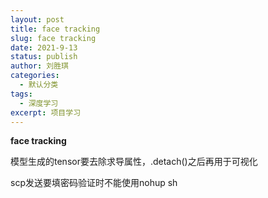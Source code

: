 ```yaml
---
layout: post
title: face tracking
slug: face tracking
date: 2021-9-13
status: publish
author: 刘胜琪
categories: 
  - 默认分类
tags: 
  - 深度学习
excerpt: 项目学习
---
```


**face tracking**

模型生成的tensor要去除求导属性，.detach()之后再用于可视化



scp发送要填密码验证时不能使用nohup sh